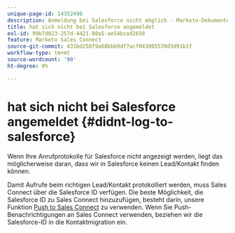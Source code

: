 ```yaml
---
unique-page-id: 14352490
description: Anmeldung bei Salesforce nicht möglich - Marketo-Dokumente - Produktdokumentation
title: hat sich nicht bei Salesforce angemeldet
exl-id: 99b7d023-257d-4421-80a5-ae54bced2658
feature: Marketo Sales Connect
source-git-commit: 431bd258f9a68bbb9df7acf043085578d3d91b1f
workflow-type: tm+mt
source-wordcount: '90'
ht-degree: 0%

---
```


# hat sich nicht bei Salesforce angemeldet {#didnt-log-to-salesforce}

Wenn Ihre Anrufprotokolle für Salesforce nicht angezeigt werden, liegt das möglicherweise daran, dass wir in Salesforce keinen Lead/Kontakt finden können.

Damit Aufrufe beim richtigen Lead/Kontakt protokolliert werden, muss Sales Connect über die Salesforce ID verfügen. Die beste Möglichkeit, die Salesforce ID zu Sales Connect hinzuzufügen, besteht darin, unsere Funktion [Push to Sales Connect](/help/marketo/product-docs/marketo-sales-connect/crm/salesforce-customization/push-to-sales-connect.md) zu verwenden. Wenn Sie Push-Benachrichtigungen an Sales Connect verwenden, beziehen wir die Salesforce-ID in die Kontaktmigration ein.
